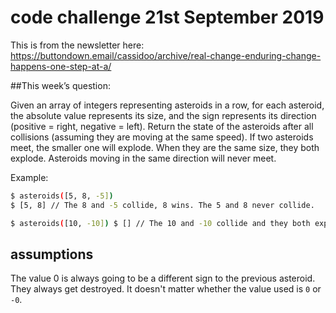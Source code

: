 # code challenge 21st September 2019

This is from the newsletter here: https://buttondown.email/cassidoo/archive/real-change-enduring-change-happens-one-step-at-a/
 
##This week’s question:

Given an array of integers representing asteroids in a row, for each asteroid, the absolute value represents its size, and the sign represents its direction (positive = right, negative = left). Return the state of the asteroids after all collisions (assuming they are moving at the same speed). If two asteroids meet, the smaller one will explode. When they are the same size, they both explode. Asteroids moving in the same direction will never meet.

Example:
```bash
$ asteroids([5, 8, -5])
$ [5, 8] // The 8 and -5 collide, 8 wins. The 5 and 8 never collide.
```
```bash
$ asteroids([10, -10]) $ [] // The 10 and -10 collide and they both explode. 
```

## assumptions

The value 0 is always going to be a different sign to the previous asteroid. They always get destroyed. It doesn't matter whether the value used is `0` or `-0`.